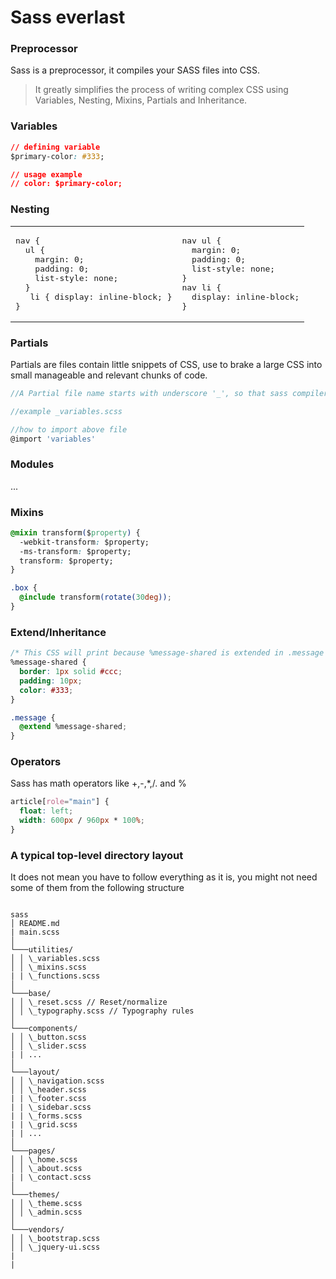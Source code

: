 # Sass everlast

### Preprocessor

Sass is a preprocessor, it compiles your SASS files into CSS.

> It greatly simplifies the process of writing complex CSS
> using Variables, Nesting, Mixins, Partials and Inheritance.

### Variables

```css
// defining variable
$primary-color: #333;

// usage example
// color: $primary-color;
```

### Nesting

<table width="100%"><tr>
<td>
<pre>
nav {
  ul {
    margin: 0;
    padding: 0;
    list-style: none;
  }
   li { display: inline-block; }
}
</pre>
</td>
<td>
<pre>
nav ul {
  margin: 0;
  padding: 0;
  list-style: none;
}
nav li {
  display: inline-block;
}
</pre>
</td>
</tr></table>

### Partials

Partials are files contain little snippets of CSS, use to brake a large CSS into small manageable and relevant chunks of code.

```javascript
//A Partial file name starts with underscore '_', so that sass compiler will not compile it to its own css.

//example _variables.scss

//how to import above file
@import 'variables'
```

### Modules

...

### Mixins

```css
@mixin transform($property) {
  -webkit-transform: $property;
  -ms-transform: $property;
  transform: $property;
}

.box {
  @include transform(rotate(30deg));
}
```

### Extend/Inheritance

```css
/* This CSS will print because %message-shared is extended in .message class. */
%message-shared {
  border: 1px solid #ccc;
  padding: 10px;
  color: #333;
}

.message {
  @extend %message-shared;
}
```

### Operators

Sass has math operators like +,-,\*,/. and %

```css
article[role="main"] {
  float: left;
  width: 600px / 960px * 100%;
}
```

### A typical top-level directory layout

It does not mean you have to follow everything as it is, you might not need some of them from the following structure

```

sass
│ README.md
| main.scss
│
└───utilities/
│ │ \_variables.scss
│ │ \_mixins.scss
| | \_functions.scss
│
└───base/
│ │ \_reset.scss // Reset/normalize
│ │ \_typography.scss // Typography rules
│
└───components/
│ │ \_button.scss
│ │ \_slider.scss
| | ...
│
└───layout/
│ │ \_navigation.scss
│ │ \_header.scss
| | \_footer.scss
| | \_sidebar.scss
| | \_forms.scss
| | \_grid.scss
| | ...
│
└───pages/
│ │ \_home.scss
│ │ \_about.scss
| | \_contact.scss
│
└───themes/
│ │ \_theme.scss
│ │ \_admin.scss
│
└───vendors/
│ │ \_bootstrap.scss
│ │ \_jquery-ui.scss
|
|

```

```

```
